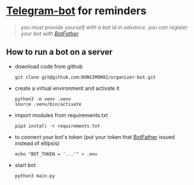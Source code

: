 # [Telegram-bot](https://t.me/Multitask_4Bot "https://t.me/Multitask_4Bot") for reminders

> *you must provide yourself with a bot id in advance. you can register your bot with [BotFather](https://t.me/BotFather "https://t.me/BotFather")*

## How to run a bot on a server
- download code from github
    ```
    git clone git@github.com:DONSIMON92/organizer-bot.git
    ```
- create a virtual environment and activate it
    ```
    python3 -m venv .venv
    source .venv/bin/activate
    ```
- import modules from requirements.txt
    ```
    pip3 install -r requirements.txt
    ```
- to connect your bot's token (put your token that [BotFather](https://t.me/BotFather "https://t.me/BotFather") issued instead of ellipsis)
    ```
    echo "BOT_TOKEN = '...'" > .env
    ```
- start bot
    ```
    python3 main.py
    ```
